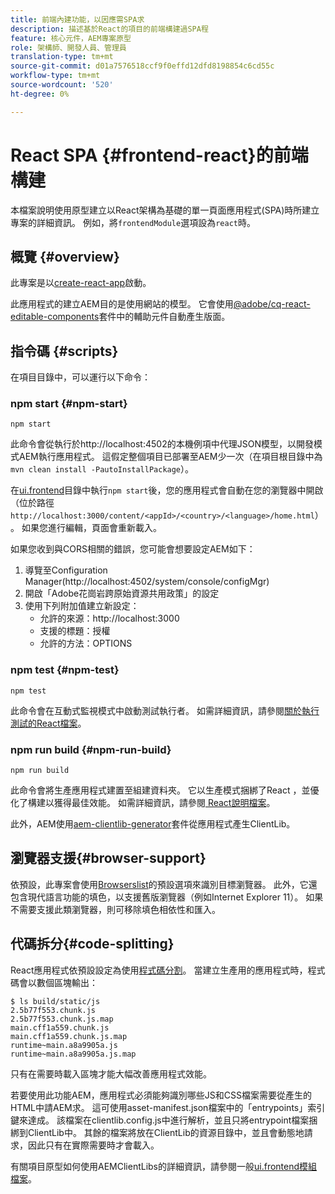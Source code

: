 ```yaml
---
title: 前端內建功能，以因應需SPA求
description: 描述基於React的項目的前端構建過SPA程
feature: 核心元件，AEM專案原型
role: 架構師、開發人員、管理員
translation-type: tm+mt
source-git-commit: d01a7576518ccf9f0effd12dfd8198854c6cd55c
workflow-type: tm+mt
source-wordcount: '520'
ht-degree: 0%

---
```



# React SPA {#frontend-react}的前端構建

本檔案說明使用原型建立以React架構為基礎的單一頁面應用程式(SPA)時所建立專案的詳細資訊。 例如，將`frontendModule`選項設為`react`時。

## 概覽 {#overview}

此專案是以[create-react-app](https://github.com/facebook/create-react-app)啟動。

此應用程式的建立AEM目的是使用網站的模型。 它會使用[@adobe/cq-react-editable-components](https://www.npmjs.com/package/@adobe/cq-react-editable-components)套件中的輔助元件自動產生版面。

## 指令碼 {#scripts}

在項目目錄中，可以運行以下命令：

### npm start {#npm-start}

```shell
npm start
```

此命令會從執行於http://localhost:4502的本機例項中代理JSON模型，以開發模式AEM執行應用程式。 這假定整個項目已部署至AEM少一次（在項目根目錄中為`mvn clean install -PautoInstallPackage`）。

在[ui.frontend](uifrontend.md)目錄中執行`npm start`後，您的應用程式會自動在您的瀏覽器中開啟（位於路徑`http://localhost:3000/content/<appId>/<country>/<language>/home.html`）。 如果您進行編輯，頁面會重新載入。

如果您收到與CORS相關的錯誤，您可能會想要設定AEM如下：

1. 導覽至Configuration Manager(http://localhost:4502/system/console/configMgr)
1. 開啟「Adobe花崗岩跨原始資源共用政策」的設定
1. 使用下列附加值建立新設定：
   * 允許的來源：http://localhost:3000
   * 支援的標題：授權
   * 允許的方法：OPTIONS

### npm test {#npm-test}

```shell
npm test
```

此命令會在互動式監視模式中啟動測試執行者。 如需詳細資訊，請參閱[關於執行測試的React檔案](https://facebook.github.io/create-react-app/docs/running-tests)。

### npm run build {#npm-run-build}

```shell
npm run build
```

此命令會將生產應用程式建置至組建資料夾。 它以生產模式捆綁了React ，並優化了構建以獲得最佳效能。 如需詳細資訊，請參閱[ React說明檔案](https://facebook.github.io/create-react-app/docs/deployment)。

此外，AEM使用[aem-clientlib-generator](https://github.com/wcm-io-frontend/aem-clientlib-generator)套件從應用程式產生ClientLib。

## 瀏覽器支援{#browser-support}

依預設，此專案會使用[Browserslist](https://github.com/browserslist/browserslist)的預設選項來識別目標瀏覽器。 此外，它還包含現代語言功能的填色，以支援舊版瀏覽器（例如Internet Explorer 11）。 如果不需要支援此類瀏覽器，則可移除填色相依性和匯入。

## 代碼拆分{#code-splitting}

React應用程式依預設設定為使用[程式碼分割](https://webpack.js.org/guides/code-splitting)。 當建立生產用的應用程式時，程式碼會以數個區塊輸出：

```shell
$ ls build/static/js
2.5b77f553.chunk.js
2.5b77f553.chunk.js.map
main.cff1a559.chunk.js
main.cff1a559.chunk.js.map
runtime~main.a8a9905a.js
runtime~main.a8a9905a.js.map
```

只有在需要時載入區塊才能大幅改善應用程式效能。

若要使用此功能AEM，應用程式必須能夠識別哪些JS和CSS檔案需要從產生的HTML中請AEM求。 這可使用asset-manifest.json檔案中的「entrypoints」索引鍵來達成。 該檔案在clientlib.config.js中進行解析，並且只將entrypoint檔案捆綁到ClientLib中。 其餘的檔案將放在ClientLib的資源目錄中，並且會動態地請求，因此只有在實際需要時才會載入。

有關項目原型如何使用AEMClientLibs的詳細資訊，請參閱一般[ui.frontend模組檔案](uifrontend.md#clientlibs)。
